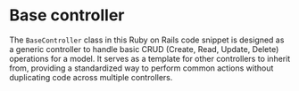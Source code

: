 # Base controller

The `BaseController` class in this Ruby on Rails code snippet is designed as a generic controller to handle basic CRUD (Create, Read, Update, Delete) operations for a model. It serves as a template for other controllers to inherit from, providing a standardized way to perform common actions without duplicating code across multiple controllers.

